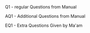 Q1 - regular Questions from Manual

AQ1 - Additional Questions from Manual

EQ1 - Extra Questions Given by Ma'am

